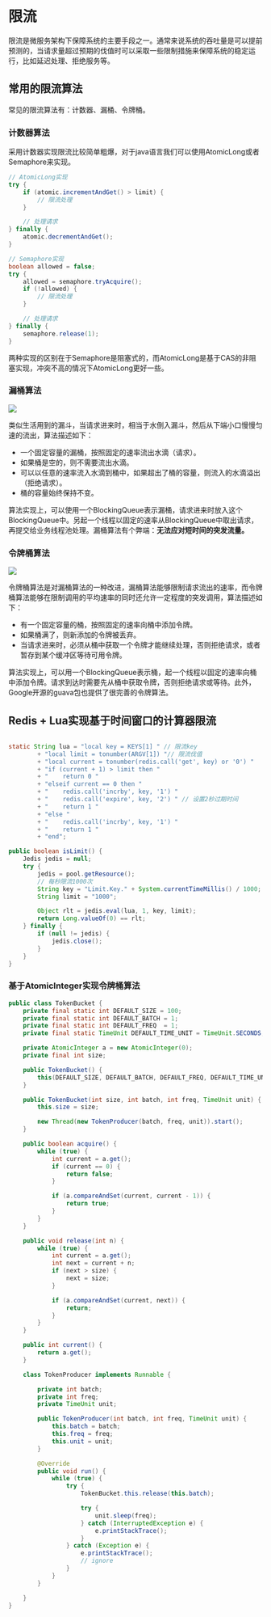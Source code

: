 # 限流

限流是微服务架构下保障系统的主要手段之一。通常来说系统的吞吐量是可以提前预测的，当请求量超过预期的伐值时可以采取一些限制措施来保障系统的稳定运行，比如延迟处理、拒绝服务等。

## 常用的限流算法

常见的限流算法有：计数器、漏桶、令牌桶。

### 计数器算法

采用计数器实现限流比较简单粗爆，对于java语言我们可以使用AtomicLong或者Semaphore来实现。


```java
// AtomicLong实现
try {
    if (atomic.incrementAndGet() > limit) {
        // 限流处理
    }

    // 处理请求
} finally {
    atomic.decrementAndGet();
}

// Semaphore实现
boolean allowed = false;
try {
    allowed = semaphore.tryAcquire();
    if (!allowed) {
        // 限流处理
    }

    // 处理请求
} finally {
    semaphore.release(1);
}
```

两种实现的区别在于Semaphore是阻塞式的，而AtomicLong是基于CAS的非阻塞实现，冲突不高的情况下AtomicLong更好一些。

### 漏桶算法

![](/assets/20190506102805.png)

类似生活用到的漏斗，当请求进来时，相当于水倒入漏斗，然后从下端小口慢慢匀速的流出，算法描述如下：

* 一个固定容量的漏桶，按照固定的速率流出水滴（请求）。
* 如果桶是空的，则不需要流出水滴。
* 可以以任意的速率流入水滴到桶中，如果超出了桶的容量，则流入的水滴溢出（拒绝请求）。
* 桶的容量始终保持不变。

算法实现上，可以使用一个BlockingQueue表示漏桶，请求进来时放入这个BlockingQueue中。另起一个线程以固定的速率从BlockingQueue中取出请求，再提交给业务线程池处理。漏桶算法有个弊端：**无法应对短时间的突发流量。**




### 令牌桶算法

![](/assets/20190506103201.png)

令牌桶算法是对漏桶算法的一种改进，漏桶算法能够限制请求流出的速率，而令牌桶算法能够在限制调用的平均速率的同时还允许一定程度的突发调用，算法描述如下：

* 有一个固定容量的桶，按照固定的速率向桶中添加令牌。
* 如果桶满了，则新添加的令牌被丢弃。
* 当请求进来时，必须从桶中获取一个令牌才能继续处理，否则拒绝请求，或者暂存到某个缓冲区等待可用令牌。


算法实现上，可以用一个BlockingQueue表示桶，起一个线程以固定的速率向桶中添加令牌。请求到达时需要先从桶中获取令牌，否则拒绝请求或等待。此外，Google开源的guava包也提供了很完善的令牌算法。


## Redis + Lua实现基于时间窗口的计算器限流


```java

static String lua = "local key = KEYS[1] " // 限流key
        + "local limit = tonumber(ARGV[1]) "// 限流伐值
        + "local current = tonumber(redis.call('get', key) or '0') "
        + "if (current + 1) > limit then "
        + "    return 0 "
        + "elseif current == 0 then "
        + "    redis.call('incrby', key, '1') "
        + "    redis.call('expire', key, '2') " // 设置2秒过期时间
        + "    return 1 "
        + "else "
        + "    redis.call('incrby', key, '1') "
        + "    return 1 "
        + "end";

public boolean isLimit() {
    Jedis jedis = null;
    try {
        jedis = pool.getResource();
        // 每秒限流1000次
        String key = "Limit.Key." + System.currentTimeMillis() / 1000;
        String limit = "1000";

        Object rlt = jedis.eval(lua, 1, key, limit);
        return Long.valueOf(0) == rlt;
    } finally {
        if (null != jedis) {
            jedis.close();
        }
    }
}
```
### 基于AtomicInteger实现令牌桶算法

```java
public class TokenBucket {
    private final static int DEFAULT_SIZE = 100;
    private final static int DEFAULT_BATCH = 1;
    private final static int DEFAULT_FREQ  = 1;
    private final static TimeUnit DEFAULT_TIME_UNIT = TimeUnit.SECONDS;

    private AtomicInteger a = new AtomicInteger(0);
    private final int size;

    public TokenBucket() {
        this(DEFAULT_SIZE, DEFAULT_BATCH, DEFAULT_FREQ, DEFAULT_TIME_UNIT);
    }

    public TokenBucket(int size, int batch, int freq, TimeUnit unit) {
        this.size = size;

        new Thread(new TokenProducer(batch, freq, unit)).start();
    }

    public boolean acquire() {
        while (true) {
            int current = a.get();
            if (current == 0) {
                return false;
            }

            if (a.compareAndSet(current, current - 1)) {
                return true;
            }
        }
    }

    public void release(int n) {
        while (true) {
            int current = a.get();
            int next = current + n;
            if (next > size) {
                next = size;
            }

            if (a.compareAndSet(current, next)) {
                return;
            }
        }
    }

    public int current() {
        return a.get();
    }

    class TokenProducer implements Runnable {

        private int batch;
        private int freq;
        private TimeUnit unit;

        public TokenProducer(int batch, int freq, TimeUnit unit) {
            this.batch = batch;
            this.freq = freq;
            this.unit = unit;
        }

        @Override
        public void run() {
            while (true) {
                try {
                    TokenBucket.this.release(this.batch);

                    try {
                        unit.sleep(freq);
                    } catch (InterruptedException e) {
                        e.printStackTrace();
                    }
                } catch (Exception e) {
                    e.printStackTrace();
                    // ignore
                }
            }
        }

    }
}
```


